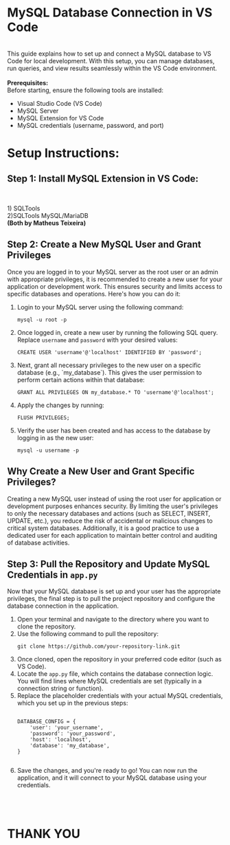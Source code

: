 <h1>MySQL Database Connection in VS Code</h1>
<br>
This guide explains how to set up and connect a MySQL database to VS Code for local development. With this setup, you can manage databases, run queries, and view results seamlessly within the VS Code environment.
<br>
<br>
<strong>Prerequisites:</strong>
<br>
Before starting, ensure the following tools are installed:
<br>
<ul>
  <li>Visual Studio Code (VS Code)</li>
  <li>MySQL Server</li>
  <li>MySQL Extension for VS Code</li>
  <li>MySQL credentials (username, password, and port)</li>
</ul>
<h1>Setup Instructions:</h1>
<h2>Step 1: Install MySQL Extension in VS Code:</h2>
<br>
<p>
  1) SQLTools  
  <br>
  2)SQLTools MySQL/MariaDB
    <br>
  <strong>(Both by Matheus Teixeira)</strong>
    <br>
</p>
 <h2>Step 2: Create a New MySQL User and Grant Privileges</h2>
    <p>Once you are logged in to your MySQL server as the root user or an admin with appropriate privileges, it is recommended to create a new user for your application or development work.
      This ensures security and limits access to specific databases and operations. Here's how you can do it:</p>
    <ol>
        <li>Login to your MySQL server using the following command:
            <pre><code>mysql -u root -p</code></pre>
        </li>
        <li>Once logged in, create a new user by running the following SQL query. Replace <code>username</code> and <code>password</code> with your desired values:
                    <pre><code>CREATE USER 'username'@'localhost' IDENTIFIED BY 'password';</code></pre>
         </li>
        <li>Next, grant all necessary privileges to the new user on a specific database (e.g., `my_database`). This gives the user permission to perform certain actions within that database:
            <pre><code>GRANT ALL PRIVILEGES ON my_database.* TO 'username'@'localhost';</code></pre>
        </li>
        <li>Apply the changes by running:
            <pre><code>FLUSH PRIVILEGES;</code></pre>
        </li>
        <li>Verify the user has been created and has access to the database by logging in as the new user:
            <pre><code>mysql -u username -p</code></pre>
        </li>
    </ol>
    <h2>Why Create a New User and Grant Specific Privileges?</h2>
    <p>Creating a new MySQL user instead of using the root user for application or development purposes enhances security. By limiting the user's privileges to only the necessary databases and actions (such as SELECT, INSERT, UPDATE, etc.), you reduce the risk of accidental or malicious changes to critical system databases. Additionally, it is a good practice to use a dedicated user for each application to maintain better control and auditing of database activities.</p>
       <h2>Step 3: Pull the Repository and Update MySQL Credentials in <code>app.py</code></h2>
    <p>Now that your MySQL database is set up and your user has the appropriate privileges, the final step is to pull the project repository and configure the database connection in the application.</p>
    <ol>
        <li>Open your terminal and navigate to the directory where you want to clone the repository.</li>
        <li>Use the following command to pull the repository:
            <pre><code>git clone https://github.com/your-repository-link.git</code></pre>
        </li>
        <li>Once cloned, open the repository in your preferred code editor (such as VS Code).</li>
        <li>Locate the <code>app.py</code> file, which contains the database connection logic. You will find lines where MySQL credentials are set (typically in a connection string or function).</li>
        <li>Replace the placeholder credentials with your actual MySQL credentials, which you set up in the previous steps:
            <pre><code>
DATABASE_CONFIG = {
    'user': 'your_username',
    'password': 'your_password',
    'host': 'localhost',
    'database': 'my_database',
}
            </code></pre>
        </li>
        <li>Save the changes, and you're ready to go! You can now run the application, and it will connect to your MySQL database using your credentials.</li>
    </ol>
<br>
<br>
  <h1 style="fontsize:30px;">THANK YOU</h1>




